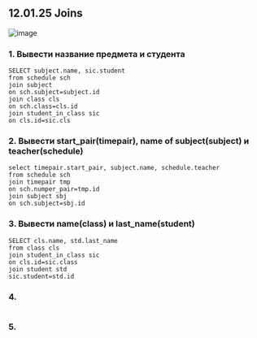 ## 12.01.25 Joins
![image](https://github.com/user-attachments/assets/c2ad2986-bfbe-4ef6-9ba4-178fd3ee68ac)

### 1. Вывести название предмета и студента
```
SELECT subject.name, sic.student 
from schedule sch
join subject
on sch.subject=subject.id
join class cls
on sch.class=cls.id
join student_in_class sic
on cls.id=sic.cls
```
### 2. Вывести start_pair(timepair), name of subject(subject) и teacher(schedule)
```
select timepair.start_pair, subject.name, schedule.teacher
from schedule sch
join timepair tmp
on sch.numper_pair=tmp.id
join subject sbj
on sch.subject=sbj.id
```
### 3. Вывести name(class) и last_name(student)
```
SELECT cls.name, std.last_name
from class cls
join student_in_class sic
on cls.id=sic.class
join student std
sic.student=std.id
```
### 4.
```

```
### 5.
```

```

